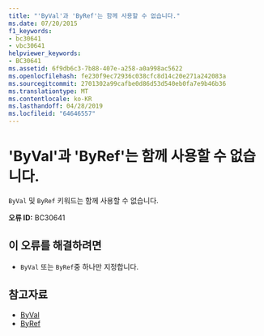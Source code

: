```yaml
---
title: "'ByVal'과 'ByRef'는 함께 사용할 수 없습니다."
ms.date: 07/20/2015
f1_keywords:
- bc30641
- vbc30641
helpviewer_keywords:
- BC30641
ms.assetid: 6f9db6c3-7b88-407e-a258-a0a998ac5622
ms.openlocfilehash: fe230f9ec72936c038cfc8d14c20e271a242083a
ms.sourcegitcommit: 2701302a99cafbe0d86d53d540eb0fa7e9b46b36
ms.translationtype: MT
ms.contentlocale: ko-KR
ms.lasthandoff: 04/28/2019
ms.locfileid: "64646557"
---
```

# <a name="byval-and-byref-cannot-be-combined"></a>'ByVal'과 'ByRef'는 함께 사용할 수 없습니다.
`ByVal` 및 `ByRef` 키워드는 함께 사용할 수 없습니다.  
  
 **오류 ID:** BC30641  
  
## <a name="to-correct-this-error"></a>이 오류를 해결하려면  
  
- `ByVal` 또는 `ByRef`중 하나만 지정합니다.  
  
## <a name="see-also"></a>참고자료

- [ByVal](../../visual-basic/language-reference/modifiers/byval.md)
- [ByRef](../../visual-basic/language-reference/modifiers/byref.md)
